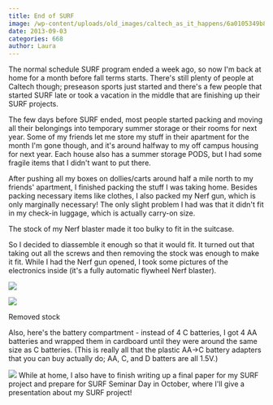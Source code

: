 ```yaml
---
title: End of SURF
image: /wp-content/uploads/old_images/caltech_as_it_happens/6a0105349b8251970b019aff1e1a52970c.jpg
date: 2013-09-03
categories: 668
author: Laura
---
```


The normal schedule SURF program ended a week ago, so now I'm back at home for a month before fall terms starts. There's still plenty of people at Caltech though; preseason sports just started and there's a few people that started SURF late or took a vacation in the middle that are finishing up their SURF projects.

The few days before SURF ended, most people started packing and moving all their belongings into temporary summer storage or their rooms for next year. Some of my friends let me store my stuff in their apartment for the month I'm gone though, and it's around halfway to my off campus housing for next year. Each house also has a summer storage PODS, but I had some fragile items that I didn't want to put there.

After pushing all my boxes on dollies/carts around half a mile north to my friends' apartment, I finished packing the stuff I was taking home. Besides packing necessary items like clothes, I also packed my Nerf gun, which is only marginally necessary! The only slight problem I had was that it didn't fit in my check-in luggage, which is actually carry-on size. 

The stock of my Nerf blaster made it too bulky to fit in the suitcase.

So I decided to diassemble it enough so that it would fit. It turned out that taking out all the screws and then removing the stock was enough to make it fit. While I had the Nerf gun opened, I took some pictures of the electronics inside (it's a fully automatic flywheel Nerf blaster).


![](/old_images/caltech_as_it_happens/6a0105349b8251970b019aff1dbe9f970b.jpg)

![](/old_images/caltech_as_it_happens/6a0105349b8251970b019aff1e4ae4970d.jpg)

Removed stock

Also, here's the battery compartment - instead of 4 C batteries, I got 4 AA batteries and wrapped them in cardboard until they were around the same size as C batteries. (This is really all that the plastic AA-&gt;C battery adapters that you can buy actually do; AA, C, and D batters are all 1.5V.)

![](/old_images/caltech_as_it_happens/6a0105349b8251970b019aff1dc02a970b.jpg)
While at home, I also have to finish writing up a final paper for my SURF project and prepare for SURF Seminar Day in October, where I'll give a presentation about my SURF project!
